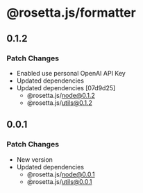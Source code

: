 # @rosetta.js/formatter

## 0.1.2

### Patch Changes

- Enabled use personal OpenAI API Key
- Updated dependencies
- Updated dependencies [07d9d25]
  - @rosetta.js/node@0.1.2
  - @rosetta.js/utils@0.1.2

## 0.0.1

### Patch Changes

- New version
- Updated dependencies
  - @rosetta.js/node@0.0.1
  - @rosetta.js/utils@0.0.1
